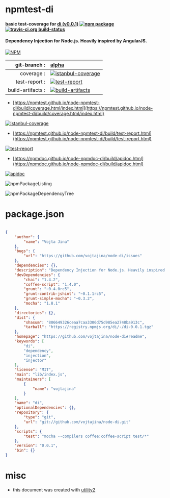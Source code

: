 # npmtest-di

#### basic test-coverage for  [di (v0.0.1)](https://github.com/vojtajina/node-di#readme)  [![npm package](https://img.shields.io/npm/v/npmtest-di.svg?style=flat-square)](https://www.npmjs.org/package/npmtest-di) [![travis-ci.org build-status](https://api.travis-ci.org/npmtest/node-npmtest-di.svg)](https://travis-ci.org/npmtest/node-npmtest-di)

#### Dependency Injection for Node.js. Heavily inspired by AngularJS.

[![NPM](https://nodei.co/npm/di.png?downloads=true&downloadRank=true&stars=true)](https://www.npmjs.com/package/di)

| git-branch : | [alpha](https://github.com/npmtest/node-npmtest-di/tree/alpha)|
|--:|:--|
| coverage : | [![istanbul-coverage](https://npmtest.github.io/node-npmtest-di/build/coverage.badge.svg)](https://npmtest.github.io/node-npmtest-di/build/coverage.html/index.html)|
| test-report : | [![test-report](https://npmtest.github.io/node-npmtest-di/build/test-report.badge.svg)](https://npmtest.github.io/node-npmtest-di/build/test-report.html)|
| build-artifacts : | [![build-artifacts](https://npmtest.github.io/node-npmtest-di/glyphicons_144_folder_open.png)](https://github.com/npmtest/node-npmtest-di/tree/gh-pages/build)|

- [https://npmtest.github.io/node-npmtest-di/build/coverage.html/index.html](https://npmtest.github.io/node-npmtest-di/build/coverage.html/index.html)

[![istanbul-coverage](https://npmtest.github.io/node-npmtest-di/build/screenCapture.buildCi.browser.%252Ftmp%252Fbuild%252Fcoverage.lib.html.png)](https://npmtest.github.io/node-npmtest-di/build/coverage.html/index.html)

- [https://npmtest.github.io/node-npmtest-di/build/test-report.html](https://npmtest.github.io/node-npmtest-di/build/test-report.html)

[![test-report](https://npmtest.github.io/node-npmtest-di/build/screenCapture.buildCi.browser.%252Ftmp%252Fbuild%252Ftest-report.html.png)](https://npmtest.github.io/node-npmtest-di/build/test-report.html)

- [https://npmdoc.github.io/node-npmdoc-di/build/apidoc.html](https://npmdoc.github.io/node-npmdoc-di/build/apidoc.html)

[![apidoc](https://npmdoc.github.io/node-npmdoc-di/build/screenCapture.buildCi.browser.%252Ftmp%252Fbuild%252Fapidoc.html.png)](https://npmdoc.github.io/node-npmdoc-di/build/apidoc.html)

![npmPackageListing](https://npmtest.github.io/node-npmtest-di/build/screenCapture.npmPackageListing.svg)

![npmPackageDependencyTree](https://npmtest.github.io/node-npmtest-di/build/screenCapture.npmPackageDependencyTree.svg)



# package.json

```json

{
    "author": {
        "name": "Vojta Jina"
    },
    "bugs": {
        "url": "https://github.com/vojtajina/node-di/issues"
    },
    "dependencies": {},
    "description": "Dependency Injection for Node.js. Heavily inspired by AngularJS.",
    "devDependencies": {
        "chai": "1.4.2",
        "coffee-script": "1.4.0",
        "grunt": "~0.4.0rc5",
        "grunt-contrib-jshint": "~0.1.1rc5",
        "grunt-simple-mocha": "~0.3.2",
        "mocha": "1.8.1"
    },
    "directories": {},
    "dist": {
        "shasum": "806649326ceaa7caa3306d75d985ea2748ba913c",
        "tarball": "https://registry.npmjs.org/di/-/di-0.0.1.tgz"
    },
    "homepage": "https://github.com/vojtajina/node-di#readme",
    "keywords": [
        "di",
        "dependency",
        "injection",
        "injector"
    ],
    "license": "MIT",
    "main": "lib/index.js",
    "maintainers": [
        {
            "name": "vojtajina"
        }
    ],
    "name": "di",
    "optionalDependencies": {},
    "repository": {
        "type": "git",
        "url": "git://github.com/vojtajina/node-di.git"
    },
    "scripts": {
        "test": "mocha --compilers coffee:coffee-script test/*"
    },
    "version": "0.0.1",
    "bin": {}
}
```



# misc
- this document was created with [utility2](https://github.com/kaizhu256/node-utility2)
